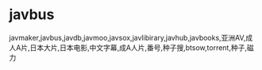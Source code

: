 # javbus
javmaker,javbus,javdb,javmoo,javsox,javlibirary,javhub,javbooks,亚洲AV,成人A片,日本大片,日本电影,中文字幕,成A人片,番号,种子搜,btsow,torrent,种子,磁力
